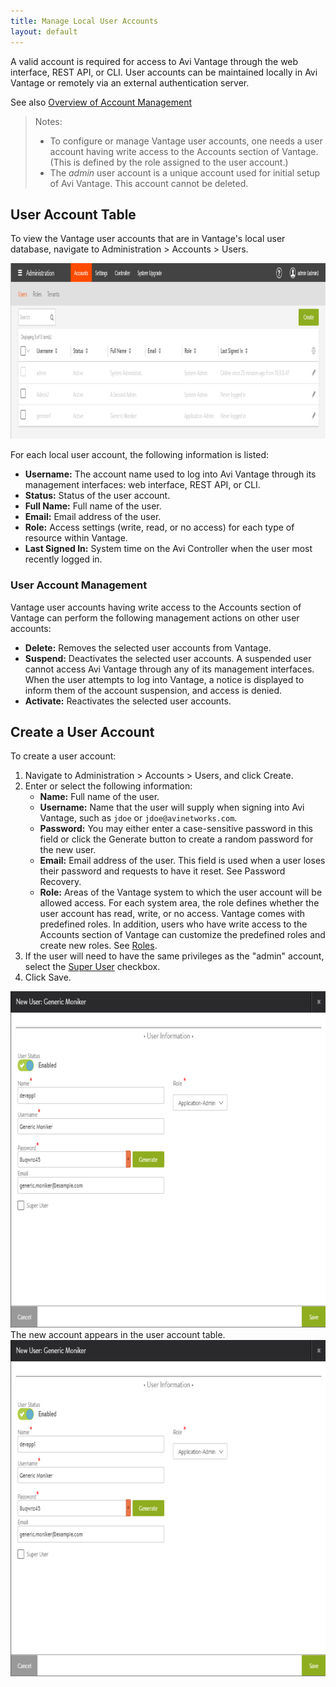 ```yaml
---
title: Manage Local User Accounts
layout: default
---
```

A valid account is required for access to Avi Vantage through the web interface, REST API, or CLI. User accounts can be maintained locally in Avi Vantage or remotely via an external authentication server.

See also <a href="/docs/16.3/overview-of-account-management/">Overview of Account Management</a>
> Notes: 
> <ul> 
>  <li>To configure or manage Vantage user accounts, one needs a user account having write access to the Accounts section of Vantage. (This is defined by the role assigned to the user account.)</li> 
>  <li>The <em>admin</em> user account is a unique account used for initial setup of Avi Vantage. This account cannot be deleted.</li> 
> </ul>
 

## User Account Table

To view the Vantage user accounts that are in Vantage's local user database, navigate to Administration > Accounts > Users.

<a href="img/user-account-table.png"><img class="alignnone size-full wp-image-10432" src="img/user-account-table.png" alt="user-account-table" width="966" height="281"></a>

For each local user account, the following information is listed:

* **Username:** The account name used to log into Avi Vantage through its management interfaces: web interface, REST API, or CLI.
* **Status:** Status of the user account.
* **Full Name:** Full name of the user.
* **Email:** Email address of the user.
* **Role:** Access settings (write, read, or no access) for each type of resource within Vantage.
* **Last Signed In:** System time on the Avi Controller when the user most recently logged in. 

### User Account Management

Vantage user accounts having write access to the Accounts section of Vantage can perform the following management actions on other user accounts:

* **Delete:** Removes the selected user accounts from Vantage.
* **Suspend:** Deactivates the selected user accounts. A suspended user cannot access Avi Vantage through any of its management interfaces. When the user attempts to log into Vantage, a notice is displayed to inform them of the account suspension, and access is denied.
* **Activate:** Reactivates the selected user accounts. 

## Create a User Account

To create a user account:
<ol> 
 <li>Navigate to Administration &gt; Accounts &gt; Users, and click Create.</li> 
 <li>Enter or select the following information: 
  <ul> 
   <li><strong>Name:</strong> Full name of the user.</li> 
   <li><strong>Username:</strong> Name that the user will supply when signing into Avi Vantage, such as <code>jdoe</code> or <code>jdoe@avinetworks.com</code>.</li> 
   <li><strong>Password:</strong> You may either enter a case-sensitive password in this field or click the Generate button to create a random password for the new user.</li> 
   <li><strong>Email:</strong> Email address of the user. This field is used when a user loses their password and requests to have it reset. See Password Recovery.</li> 
   <li><strong>Role:</strong> Areas of the Vantage system to which the user account will be allowed access. For each system area, the role defines whether the user account has read, write, or no access. Vantage comes with predefined roles. In addition, users who have write access to the Accounts section of Vantage can customize the predefined roles and create new roles. See <a href="/docs/16.3/user-account-roles">Roles</a>.</li> 
  </ul> </li> 
 <li>If the user will need to have the same privileges as the "admin" account, select the <a href="/docs/16.3/super-user-accounts">Super User</a> checkbox.</li> 
 <li>Click Save.</li> 
</ol> 

<a href="img/new-user-appadmin-1.png"><img class="alignnone size-full wp-image-10435" src="img/new-user-appadmin-1.png" alt="new-user-appadmin" width="724" height="538"></a>
The new account appears in the user account table.
<a href="img/new-user-appadmin.png"><img class="alignnone size-full wp-image-10434" src="img/new-user-appadmin.png" alt="new-user-appadmin" width="724" height="538"></a>

